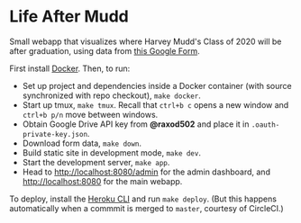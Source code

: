 # Life After Mudd

Small webapp that visualizes where Harvey Mudd's Class of 2020 will be
after graduation, using data from [this Google
Form](https://forms.gle/PqEHTjpBDGBXfH4W8).

First install [Docker](https://www.docker.com/). Then, to run:
* Set up project and dependencies inside a Docker container (with
  source synchronized with repo checkout), `make docker`.
* Start up tmux, `make tmux`. Recall that `ctrl+b c` opens a new
  window and `ctrl+b p/n` move between windows.
* Obtain Google Drive API key from **@raxod502** and place it in
  `.oauth-private-key.json`.
* Download form data, `make down`.
* Build static site in development mode, `make dev`.
* Start the development server, `make app`.
* Head to <http://localhost:8080/admin> for the admin dashboard, and
  <http://localhost:8080> for the main webapp.

To deploy, install the [Heroku
CLI](https://devcenter.heroku.com/articles/heroku-cli) and run `make
deploy`. (But this happens automatically when a commmit is merged to
`master`, courtesy of CircleCI.)
